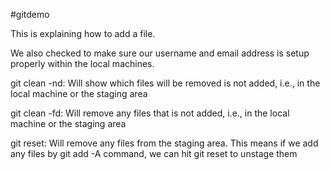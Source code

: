#gitdemo

This is explaining how to add a file.

We also checked to make sure our username and email address is setup properly within the local machines.

git clean -nd: Will show which files will be removed is not added, i.e., in the local machine or the staging area

git clean -fd: Will remove any files that is not added, i.e., in the local machine or the staging area

git reset: Will remove any files from the staging area. This means if we add any files by git add -A command, we can hit git reset to unstage them
